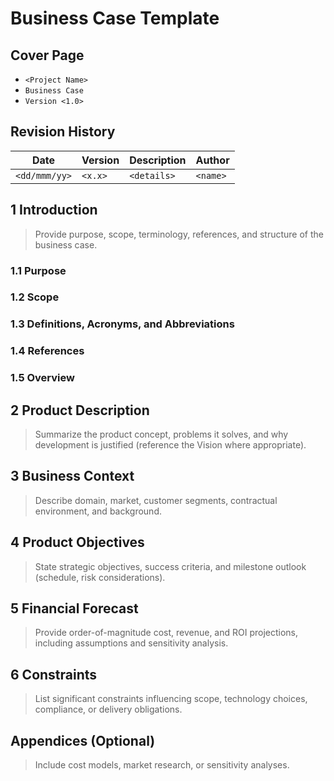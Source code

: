 # Business Case Template


## Cover Page
- `<Project Name>`
- `Business Case`
- `Version <1.0>`

## Revision History
| Date | Version | Description | Author |
| --- | --- | --- | --- |
| `<dd/mmm/yy>` | `<x.x>` | `<details>` | `<name>` |

## 1 Introduction
> Provide purpose, scope, terminology, references, and structure of the business case.

### 1.1 Purpose
### 1.2 Scope
### 1.3 Definitions, Acronyms, and Abbreviations
### 1.4 References
### 1.5 Overview

## 2 Product Description
> Summarize the product concept, problems it solves, and why development is justified (reference the Vision where appropriate).

## 3 Business Context
> Describe domain, market, customer segments, contractual environment, and background.

## 4 Product Objectives
> State strategic objectives, success criteria, and milestone outlook (schedule, risk considerations).

## 5 Financial Forecast
> Provide order-of-magnitude cost, revenue, and ROI projections, including assumptions and sensitivity analysis.

## 6 Constraints
> List significant constraints influencing scope, technology choices, compliance, or delivery obligations.

## Appendices (Optional)
> Include cost models, market research, or sensitivity analyses.
